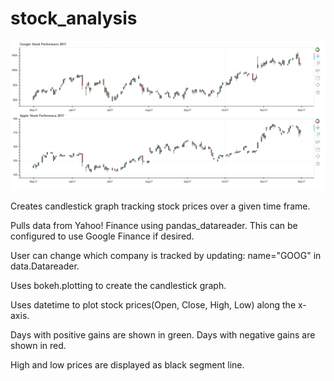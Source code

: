 # stock_analysis

![ScreenShot](.\images\stock_analysis_example.png)

Creates candlestick graph tracking stock prices over a given time frame.

Pulls data from Yahoo! Finance using pandas_datareader. This can be configured to use Google Finance if desired.

User can change which company is tracked by updating: name="GOOG" in data.Datareader.

Uses bokeh.plotting to create the candlestick graph.

Uses datetime to plot stock prices(Open, Close, High, Low) along the x-axis.

Days with positive gains are shown in green. Days with negative gains are shown in red.

High and low prices are displayed as black segment line.